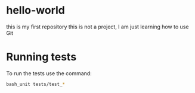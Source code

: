 # hello-world
this is my first repository
this is not a project, I am just learning how to use Git

# Running tests
To run the tests use the command:
```bash
bash_unit tests/test_*
```

